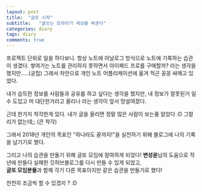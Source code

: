 ```yaml
---
layout: post
title:  "글또 시작"
subtitle:   "글쓰는 또라이가 세상을 바꾼다"
categories: diary
tags: diary
comments: true
---
```


프로젝트 단위로 일을 하다보니.
항상 노트에 아날로그 방식으로 노트에 기록하는 습관이 생겼다. 쌓여가는 노트를 관리하지 못하면서 아이패드 프로를 구매할까? 라는 생각을 했지만.....(궁핍)
그래서 차안으로 개인 노트 어플리케이션에 옮겨 적곤 꽁꽁 싸매고 있었다.

내가 습득한 정보를 사람들과 공유를 하고 싶다는 생각을 했지만,
내 정보가 잘못된거 일 수 도있고 머 대단한거라고 올리나 라는 생각이 앞서 망설여졌다.

근데 한가지 착각한게 있다. 내가 글을 올리면 정말 많은 사람이 보는줄 알았다 :D 그럴리가 없는데;; (큰 착각)

그래서 2018년 개인의 목표인 "하나라도 끝까지!"을 실천하기 위해 블로그에 나의 기록을 남기기로 했다.

그리고 나의 습관을 만들기 위해 글또 모임에 참여하게 되었다!
**변성윤**님의 도움으로 작년에 만들다 실패한 깃허브블로그를 다시 만들 수 있게 되었고,  
**글또 모임분들**과 함께 각기 다른 목표이지만 같은 습관을 만들기로 했다!  



천천히 조금씩 할 수 있겠지 ? :D

